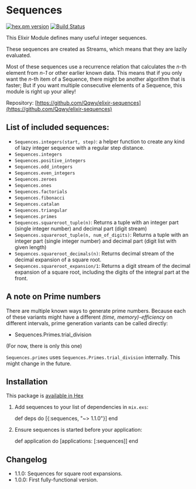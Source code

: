 
# Sequences

[![hex.pm version](https://img.shields.io/hexpm/v/sequences.svg)](https://hex.pm/packages/sequences)
[![Build Status](https://travis-ci.org/Qqwy/elixir-sequences.svg?branch=master)](https://travis-ci.org/Qqwy/elixir-sequences)

This Elixir Module defines many useful integer sequences.

These sequences are created as Streams, which means that they are lazily evaluated.

Most of these sequences use a recurrence relation that calculates the *n*-th element from *n-1* or other earlier known data. This means that if you only want the *n*-th item of a Sequence, there might be another algorithm that is faster; But if you want multiple consecutive elements of a Sequence, this module is right up your alley!



Repository: [https://github.com/Qqwy/elixir-sequences](https://github.com/Qqwy/elixir-sequences)


## List of included sequences:

- `Sequences.integers(start, step)`: a helper function to create any kind of lazy integer sequence with a regular step distance.
- `Sequences.integers`
- `Sequences.positive_integers` 
- `Sequences.odd_integers`
- `Sequences.even_integers` 
- `Sequences.zeroes`
- `Sequences.ones`
- `Sequences.factorials`
- `Sequences.fibonacci`
- `Sequences.catalan`
- `Sequences.triangular`
- `Sequences.primes`
- `Sequences.squareroot_tuple(n)`: Returns a tuple with an integer part (single integer number) and decimal part (digit stream)
- `Sequences.squareroot_tuple(n, num_of_digits)`: Returns a tuple with an integer part (single integer number) and decimal part (digit list with given length)
- `Sequences.squareroot_decimals(n)`: Returns decimal stream of the decimal expansion of a square root.
- `Sequences.squareroot_expansion/1`: Returns a digit stream of the decimal expansion of a square root, including the digits of the integral part at the front.

## A note on Prime numbers

There are multiple known ways to generate prime numbers. Because each of these variants might have a different *(time, memory)-efficiency* on different intervals, prime generation variants can be called directly:

- Sequences.Primes.trial_division

(For now, there is only this one)

`Sequences.primes` uses `Sequences.Primes.trial_division` internally. This might change in the future.


## Installation

This package is [available in Hex](https://hex.pm/packages/sequences)

  1. Add sequences to your list of dependencies in `mix.exs`:

        def deps do
          [{:sequences, "~> 1.1.0"}]
        end

  2. Ensure sequences is started before your application:

        def application do
          [applications: [:sequences]]
        end

## Changelog

- 1.1.0: Sequences for square root expansions.
- 1.0.0: First fully-functional version.
